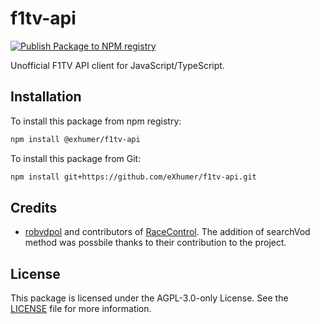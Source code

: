 # f1tv-api

[![Publish Package to NPM registry](https://github.com/eXhumer/f1tv-api/actions/workflows/publish.yml/badge.svg)](https://github.com/eXhumer/f1tv-api/actions/workflows/publish.yml)

Unofficial F1TV API client for JavaScript/TypeScript.

## Installation
To install this package from npm registry:
  ```bash
  npm install @exhumer/f1tv-api
  ```

To install this package from Git:
  ```bash
  npm install git+https://github.com/eXhumer/f1tv-api.git
  ```

## Credits
* [robvdpol](https://github.com/robvdpol) and contributors of [RaceControl](https://github.com/robvdpol/RaceControl/). The addition of searchVod method was possbile thanks to their contribution to the project.

## License

This package is licensed under the AGPL-3.0-only License. See the [LICENSE](LICENSE.md) file for more information.
